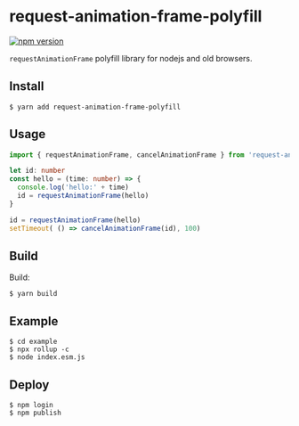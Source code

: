 # request-animation-frame-polyfill

[![npm version](https://badge.fury.io/js/request-animation-frame-polyfill.svg)](https://badge.fury.io/js/request-animation-frame-polyfill)

`requestAnimationFrame` polyfill library for nodejs and old browsers.

## Install

```
$ yarn add request-animation-frame-polyfill
```

## Usage

```typescript
import { requestAnimationFrame, cancelAnimationFrame } from 'request-animation-frame-polyfill'

let id: number
const hello = (time: number) => {
  console.log('hello:' + time)
  id = requestAnimationFrame(hello)
}

id = requestAnimationFrame(hello)
setTimeout( () => cancelAnimationFrame(id), 100)
```

## Build

Build:
```shell
$ yarn build
```

## Example

```
$ cd example
$ npx rollup -c
$ node index.esm.js
```

## Deploy

```shell
$ npm login
$ npm publish
```
